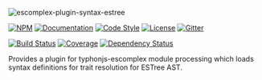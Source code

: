 ![escomplex-plugin-syntax-estree](https://i.imgur.com/fh5tRcl.png)

[![NPM](https://img.shields.io/npm/v/escomplex-plugin-syntax-estree.svg?label=npm)](https://www.npmjs.com/package/escomplex-plugin-syntax-estree)
[![Documentation](http://docs.typhonjs.io/typhonjs-node-escomplex/escomplex-plugin-syntax-estree/badge.svg)](http://docs.typhonjs.io/typhonjs-node-escomplex/escomplex-plugin-syntax-estree/)
[![Code Style](https://img.shields.io/badge/code%20style-allman-yellowgreen.svg?style=flat)](https://en.wikipedia.org/wiki/Indent_style#Allman_style)
[![License](https://img.shields.io/badge/license-MPLv2-yellowgreen.svg?style=flat)](https://github.com/typhonjs-node-escomplex/escomplex-plugin-syntax-estree/blob/master/LICENSE)
[![Gitter](https://img.shields.io/gitter/room/typhonjs/TyphonJS.svg)](https://gitter.im/typhonjs/TyphonJS)

[![Build Status](https://travis-ci.org/typhonjs-node-escomplex/escomplex-plugin-syntax-estree.svg?branch=master)](https://travis-ci.org/typhonjs-node-escomplex/escomplex-plugin-syntax-estree)
[![Coverage](https://img.shields.io/codecov/c/github/typhonjs-node-escomplex/escomplex-plugin-syntax-estree.svg)](https://codecov.io/github/typhonjs-node-escomplex/escomplex-plugin-syntax-estree)
[![Dependency Status](https://www.versioneye.com/user/projects/575e33cd7757a0003bd4c2ca/badge.svg?style=flat)](https://www.versioneye.com/user/projects/575e33cd7757a0003bd4c2ca)

Provides a plugin for typhonjs-escomplex module processing which loads syntax definitions for trait resolution for ESTree AST.
